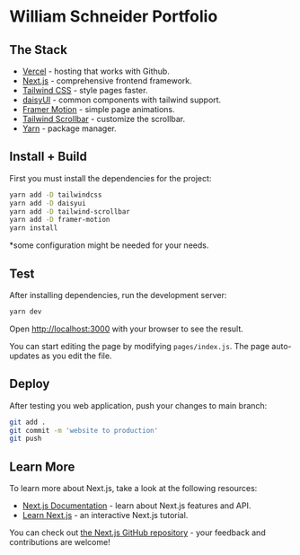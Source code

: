 # William Schneider Portfolio

## The Stack

- [Vercel](https://vercel.com/) - hosting that works with Github.
- [Next.js](https://nextjs.org/) - comprehensive frontend framework.
- [Tailwind CSS](https://tailwindcss.com/) - style pages faster.
- [daisyUI](https://daisyui.com/) - common components with tailwind support.
- [Framer Motion](https://www.framer.com/motion/) - simple page animations.
- [Tailwind Scrollbar](https://www.npmjs.com/package/tailwind-scrollbar) - customize the scrollbar.
- [Yarn](https://yarnpkg.com/) - package manager.

## Install + Build

First you must install the dependencies for the project:

```bash
yarn add -D tailwindcss
yarn add -D daisyui
yarn add -D tailwind-scrollbar
yarn add -D framer-motion
yarn install
```
*some configuration might be needed for your needs.

## Test

After installing dependencies, run the development server:

```bash
yarn dev
```

Open [http://localhost:3000](http://localhost:3000) with your browser to see the result.

You can start editing the page by modifying `pages/index.js`. The page auto-updates as you edit the file.

## Deploy

After testing you web application, push your changes to main branch:

```bash
git add .
git commit -m 'website to production'
git push
```

## Learn More

To learn more about Next.js, take a look at the following resources:

- [Next.js Documentation](https://nextjs.org/docs) - learn about Next.js features and API.
- [Learn Next.js](https://nextjs.org/learn) - an interactive Next.js tutorial.

You can check out [the Next.js GitHub repository](https://github.com/vercel/next.js/) - your feedback and contributions are welcome!

